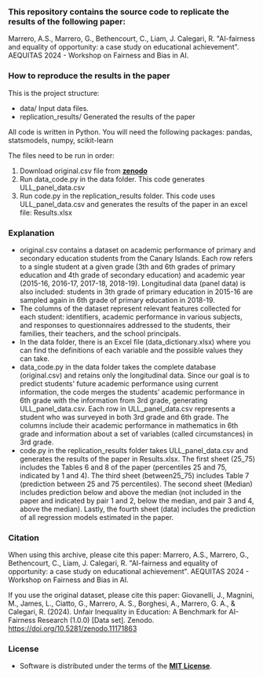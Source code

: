 
### This repository contains the source code to replicate the results of the following paper:
Marrero, A.S., Marrero, G., Bethencourt, C., Liam, J. Calegari, R. "AI-fairness and equality of opportunity: a case study on educational achievement". AEQUITAS 2024 - Workshop on Fairness and Bias in AI.

### How to reproduce the results in the paper
This is the project structure:

+ data/ Input data files.
+ replication_results/ Generated the results of the paper

All code is written in Python. You will need the following packages: pandas, statsmodels, numpy, scikit-learn

The files need to be run in order: 
1. Download original.csv file from __[zenodo](https://zenodo.org/records/11171863)__
3. Run data_code.py in the data folder. This code generates ULL_panel_data.csv
4. Run code.py in the replication_results folder. This code uses ULL_panel_data.csv and generates the results of the paper in an excel file: Results.xlsx

### Explanation
+ original.csv contains a dataset on academic performance of primary and secondary education students from the Canary Islands.
Each row refers to a single student at a given grade (3th and 6th grades of primary education and 4th grade of secondary education) and academic year (2015-16, 2016-17, 2017-18, 2018-19). Longitudinal data (panel data) is also included: students in 3th grade of primary education in 2015-16 are sampled again in 6th grade of primary education in 2018-19.
+ The columns of the dataset represent relevant features collected for each student: identifiers, academic performance in various subjects, and responses to questionnaires addressed to the students, their families, their teachers, and the school principals.
+ In the data folder, there is an Excel file (data_dictionary.xlsx) where you can find the definitions of each variable and the possible values they can take.
+ data_code.py in the data folder takes the complete database (original.csv) and retains only the longitudinal data. Since our goal is to predict students' future academic performance using current information, the code merges the students' academic performance in 6th grade with the information from 3rd grade, generating ULL_panel_data.csv. Each row in ULL_panel_data.csv represents a student who was surveyed in both 3rd grade and 6th grade. The columns include their academic performance in mathematics in 6th grade and information about a set of variables (called circumstances) in 3rd grade.
+ code.py in the replication_results folder takes ULL_panel_data.csv and generates the results of the paper in Results.xlsx. The first sheet (25_75) includes the Tables 6 and 8 of the paper (percentiles 25 and 75, indicated by 1 and 4). The third sheet (between25_75) includes Table 7 (prediction between 25 and 75 percentiles). The second sheet (Median) includes prediction below and above the median (not included in the paper and indicated by pair 1 and 2, below the median, and pair 3 and 4, above the median). Lastly, the fourth sheet (data) includes the prediction of all regression models estimated in the paper. 

### Citation
When using this archive, please cite this paper: 
Marrero, A.S., Marrero, G., Bethencourt, C., Liam, J. Calegari, R. "AI-fairness and equality of opportunity: a case study on educational achievement". AEQUITAS 2024 - Workshop on Fairness and Bias in AI.

If you use the original dataset, please cite this paper: 
Giovanelli, J., Magnini, M., James, L., Ciatto, G., Marrero, A. S., Borghesi, A., Marrero, G. A., & Calegari, R. (2024). Unfair Inequality in Education: A Benchmark for AI-Fairness Research (1.0.0) [Data set]. Zenodo. https://doi.org/10.5281/zenodo.11171863

### License
+ Software is distributed under the terms of the __[MIT License](https://opensource.org/licenses/MIT)__.
